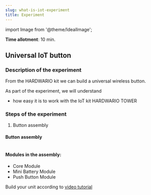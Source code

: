 ```yaml
---
slug: what-is-iot-experiment
title: Experiment
---
```

import Image from '@theme/IdealImage';

**Time allotment**: 10 min. 

## Universal IoT button

### Description of the experiment

From the HARDWARIO kit we can build a universal wireless button. 

As part of the experiment, we will understand

* how easy it is to work with the IoT kit HARDWARIO TOWER

### Steps of the experiment
1. Button assembly 

#### Button assembly 

<div class="container">
  <div class="row">
    <Image img={require('./push-button-canvas.webp')}/>
  </div>
</div>

#### Modules in the assembly:

* Core Module
* Mini Battery Module
* Push Button Module

Build your unit according to [video tutorial](https://www.youtube.com/watch?v=OCPPKXzCBg0)